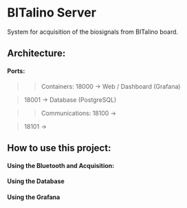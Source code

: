 # BITalino Server
System for acquisition of the biosignals from BITalino board.

## Architecture:

#### Ports:
>> Containers:
> 18000 -> Web / Dashboard (Grafana)

> 18001 -> Database (PostgreSQL)

>> Communications:
> 18100 ->

> 18101 ->

## How to use this project:

#### Using the Bluetooth and Acquisition:

#### Using the Database

#### Using the Grafana
